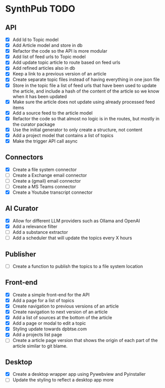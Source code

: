 # SynthPub TODO

## API

- [x] Add Id to Topic model
- [x] Add Article model and store in db
- [x] Refactor the code so the API is more modular
- [x] Add list of feed urls to Topic model
- [x] Add update topic article to route based on feed urls
- [x] Add refined articles also in db
- [x] Keep a link to a previous version of an article
- [x] Create separate topic files instead of having everything in one json file
- [x] Store in the topic file a list of feed urls that have been used to update the article, and include a hash of the content of the article so we know when it has been updated
- [x] Make sure the article does not update using already processed feed items
- [x] Add a source feed to the article model
- [x] Refactor the code so that almost no logic is in the routes, but mostly in the curator package
- [x] Use the initial generator to only create a structure, not content
- [x] Add a project model that contains a list of topics
- [x] Make the trigger API call async

## Connectors

- [x] Create a file system connector
- [ ] Create a Exchange email connector
- [ ] Create a (gmail) email connector
- [ ] Create a MS Teams connector
- [x] Create a Youtube transcript connector

## AI Curator

- [x] Allow for different LLM providers such as Ollama and OpenAI
- [x] Add a relevance filter
- [ ] Add a substance extractor
- [ ] Add a scheduler that will update the topics every X hours

## Publisher

- [ ] Create a function to publish the topics to a file system location

## Front-end

- [x] Create a simple front-end for the API
- [x] Add a page for a list of topics
- [x] Create navigation to previous versions of an article
- [x] Create navigation to next version of an article
- [x] Add a list of sources at the bottom of the article
- [x] Add a page or modal to edit a topic
- [x] Styling update towards dpbtse.com
- [x] Add a projects list page
- [ ] Create a article page version that shows the origin of each part of the article similar to git blame.

## Desktop

- [x] Create a desktop wrapper app using Pywebview and Pyinstaller
- [ ] Update the styling to reflect a desktop app more